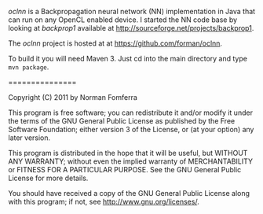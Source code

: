 *oclnn* is a Backpropagation neural network (NN) implementation in Java that can run on any OpenCL enabled device.
I started the NN code base by looking at *backprop1* available at <http://sourceforge.net/projects/backprop1>.

The *oclnn*  project is hosted at at <https://github.com/forman/oclnn>.

To build it you will need Maven 3. Just cd into the main directory and type `mvn package`.

===============

Copyright (C) 2011 by Norman Fomferra

This program is free software; you can redistribute it and/or modify it under the terms of the GNU General Public License as published by the Free Software Foundation; either version 3 of the License, or (at your option) any later version.

This program is distributed in the hope that it will be useful, but WITHOUT ANY WARRANTY; without even the implied warranty of MERCHANTABILITY or FITNESS FOR A PARTICULAR PURPOSE. See the GNU General Public License for more details.

You should have received a copy of the GNU General Public License along with this program; if not, see <http://www.gnu.org/licenses/>. 
